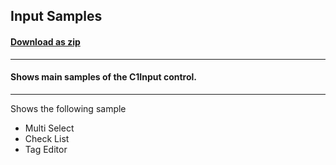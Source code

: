 ## Input Samples
#### [Download as zip](https://downgit.github.io/#/home?url=https://github.com/GrapeCity/ComponentOne-UWP-Samples/tree/master/C1.UWP.Input/VB/InputSamples)
____
#### Shows main samples of the C1Input control.
____
Shows the following sample

* Multi Select
* Check List
* Tag Editor
